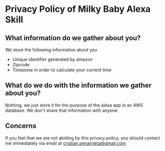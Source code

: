 # Privacy Policy of Milky Baby Alexa Skill

## What information do we gather about you?
We store the following information about you
* Unique identifier generated by amazon
* Zipcode
* Timezone in order to calculate your current time

## What do we do with the information we gather about you?
Nothing, we just store it for the purpose of the alexa app in an AWS database. 
We don't share that information with anyone.

## Concerns
If you feel that we are not abiding by this privacy policy, you should contact me immediately via email at cristian.penarrieta@gmail.com
